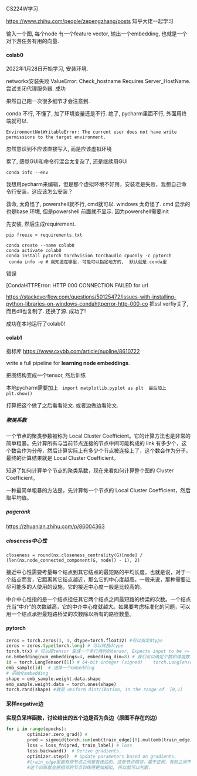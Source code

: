 CS224W学习

https://www.zhihu.com/people/zepengzhang/posts 知乎大佬一起学习

输入一个图, 每个node 有一个feature vector, 输出一个embedding, 也就是一个对下游任务有用的向量. 

#### colab0 

2022年1月28日开始学习, 安装环境.

networkx安装失败 ValueError: Check_hostname Requires Server_HostName.尝试关闭代理服务器. 成功

果然自己跑一次很多细节才会注意到. 

conda 不行, 不懂了, 加了环境变量还是不行.  绝了, pycharm里面不行, 外面用终端就可以. 

`EnvironmentNotWritableError: The current user does not have write permissions to the target environment.`

忽然意识到不应该直接写入, 而是应该虚拟环境

累了, 感觉GUI和命令行混合太复杂了,  还是继续用GUI 

`conda info --env`

我想用pycharm来编辑，但是那个虚拟环境不好用，安装老是失败，我想自己命令行安装，这应该怎么安装？

救命, 太奇怪了, powershell就不行, cmd就可以. windows 太奇怪了. cmd 显示的也是base 环境, 但是powershell 前面就不显示. 因为powershell需要init 

先安装, 然后生成requirement.

`pip freeze > requirements.txt`

```shell
conda create --name colab0
conda activate colab0
conda install pytorch torchvision torchaudio cpuonly -c pytorch
 conda info -e # 就知道在哪里. 可能可以指定地方的,  默认就是.conda里
```

错误

[CondaHTTPError: HTTP 000 CONNECTION FAILED for url 

https://stackoverflow.com/questions/50125472/issues-with-installing-python-libraries-on-windows-condahttperror-http-000-co 把ssl verfiy关了, 而且dll也复制了.  还换了源. 成功了!

成功在本地运行了colab0!

#### colab1

指标库 https://www.cxybb.com/article/nuoline/8610722

write a full pipeline for **learning node embeddings**.

把图结构变成一个tensor, 然后训练

本地pycharm需要加上 ` import matplotlib.pyplot as plt  最后加上plt.show()`

打算把这个做了之后看看论文. 或者边做边看论文. 

##### 聚类系数

一个节点的聚类参数被称为 Local Cluster Coefficient。它的计算方法也是非常的简单粗暴。先计算所有与当前节点连接的节点中间可能构成的 link 有多少个，这个数会作为分母，然后计算实际上有多少个节点被连接上了，这个数会作为分子。最终的计算结果就是 Local Cluster Coefficient。

知道了如何计算单个节点的聚类系数，现在来看如何计算整个图的 Cluster Coefficient。

一种最简单粗暴的方法是，先计算每一个节点的 Local Cluster Coefficient，然后取平均值。

##### pagerank

https://zhuanlan.zhihu.com/p/86004363

##### **closeness中心性**

`closeness = round(nx.closeness_centrality(G)[node] / (len(nx.node_connected_component(G, node)) - 1), 2)`

接近中心性需要考量每个结点到其它结点的最短路的平均长度。也就是说，对于一个结点而言，它距离其它结点越近，那么它的中心度越高。一般来说，那种需要让尽可能多的人使用的设施，它的接近中心度一般是比较高的。

中介中心性指的是一个结点担任其它两个结点之间最短路的桥梁的次数。一个结点充当“中介”的次数越高，它的中介中心度就越大。如果要考虑标准化的问题，可以用一个结点承担最短路桥梁的次数除以所有的路径数量。

#### pytorch

```python
zeros = torch.zeros(3, 4, dtype=torch.float32) #可以指定dtype
zeros = zeros.type(torch.long) # 可以转换dtype
torch.t(x) # 可以把tensor 变成一个多行两列的tensor, Expects input to be <= 2-D tensor and transposes dimensions 0 and 1.
nn.Embedding(num_embeddings=4, embedding_dim=8) # 我们可以确定个数和维度数. 
id = torch.LongTensor([1]) # 64-bit integer (signed)	torch.LongTensor
emb_sample(id)  # 选择一个embedding
# 初始化embedding
shape = emb_sample.weight.data.shape
emb_sample.weight.data = torch.ones(shape)
torch.rand(shape) #就是 uniform distribution, in the range of  [0,1)
```

#### 采样negative边

**实现负采样函数，讨论给出的五个边是否为负边（原图不存在的边）**

```python
for i in range(epochs):        
    	optimizer.zero_grad() #
        pred = sigmoid(torch.sum(emb(train_edge)[0].mul(emb(train_edge)[1]), 1))# 计算余弦相似度 ,加了sigmoid 把他normalize了,  做了个内积, 把结果变到0到1之间
        loss = loss_fn(pred, train_label) # loss
        loss.backward()  # Derive gradients.
        optimizer.step()  # Update parameters based on gradients.
        #train_edge里面有些节点之间是有连边的，这些节点相邻，属于正例，有些之间不存在连边，这个节点不相邻，就是负例. 
        #这个训练就会把相邻的节点训练得更加相似, 所以就可以判断. 
```

